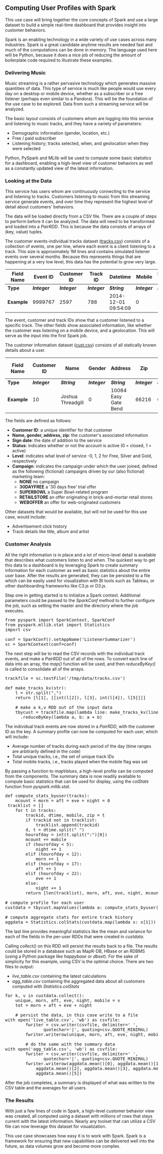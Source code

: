 ## Computing User Profiles with Spark
This use case will bring together the core concepts of Spark and use a large dataset to build a simple real-time dashboard that provides insight into customer behaviors.

Spark is an enabling technology in a wide variety of use cases across many industries. Spark is a great candidate anytime results are needed fast and much of the computations can be done in memory. The language used here will be Python, because it does a nice job of reducing the amount of boilerplate code required to illustrate these examples.

### Delivering Music
Music streaming is a rather pervasive technology which generates massive quantities of data. This type of service is much like people would use every day on a desktop or mobile device, whether as a subscriber or a free listener (perhaps even similar to a Pandora). This will be the foundation of the use case to be explored. Data from such a streaming service will be analyzed.

The basic layout consists of customers whom are logging into this service and listening to music tracks, and they have a variety of parameters:
- Demographic information (gender, location, etc.)
- Free / paid subscriber
- Listening history; tracks selected, when, and geolocation when they were selected

Python, PySpark and MLlib will be used to compute some basic statistics for a dashboard, enabling a high-level view of customer behaviors as well as a constantly updated view of the latest information.

### Looking at the Data
This service has users whom are continuously connecting to the service and listening to tracks. Customers listening to music from this streaming service generate events, and over time they represent the highest level of detail about customers' behaviors.

The data will be loaded directly from a CSV file. There are a couple of steps to perform before it can be analyzed. The data will need to be transformed and loaded into a _PairRDD_. This is because the data consists of arrays of (key, value) tuples.

The customer events-individual tracks dataset ([tracks.csv](data/tracks.csv)) consists of a collection of events, one per line, where each event is a client listening to a track. This size is approximately 1M lines and contains simulated listener events over several months. Because this represents things that are happening at a very low level, this data has the potential to grow very large.

Field Name  | Event ID      | Customer ID   | Track ID      | Datetime            | Mobile        | Listening Zip
----------- | ------------- | ------------- | ------------- | ------------------- | ------------- | -------------
**Type**    | **_Integer_** | **_Integer_** | **_Integer_** | **_String_**        | **_Integer_** | **_Integer_**
**Example** | 9999767       | 2597          | 788           | 2014-12-01 09:54:09 | 0             | 11003

The event, customer and track IDs show that a customer listened to a specific track. The other fields show associated information, like whether the customer was listening on a mobile device, and a geolocation. This will serve as the input into the first Spark job.

The customer information dataset ([cust.csv](data/cust.csv)) consists of all statically known details about a user.

Field Name  | Customer ID   | Name              | Gender        | Address              | Zip           | Sign Date    | Status        | Level         | Campaign      | Linked with apps?
----------- | ------------- | ----------------- | ------------- | -------------------- | ------------- | ------------ | ------------- | ------------- | ------------- | -----------------
**Type**    | **_Integer_** | **_String_**      | **_Integer_** | **_String_**         | **_Integer_** | **_String_** | **_Integer_** | **_Integer_** | **_Integer_** | **_Integer_**
**Example** | 10            | Joshua Threadgill | 0             | 10084 Easy Gate Bend | 66216         | 01/13/2013   | 0             | 1             | 1             | 1

The fields are defined as follows:
- **Customer ID**: a unique identifier for that customer
- **Name, gender, address, zip**: the customer's associated information
- **Sign date**: the date of addition to the service
- **Status**: indicates whether or not the account is active (0 = closed, 1 = active)
- **Level**: indicates what level of service -0, 1, 2 for Free, Silver and Gold, respectively
- **Campaign**: indicates the campaign under which the user joined, defined as the following (fictional) campaigns driven by our (also fictional) marketing team:
  - **NONE** no campaign
  - **30DAYFREE** a '30 days free' trial offer
  - **SUPERBOWL** a Super Bowl-related program
  - **RETAILSTORE** an offer originating in brick-and-mortar retail stores
  - **WEBOFFER** an offer for web-originated customers

Other datasets that would be available, but will not be used for this use case, would include:
- Advertisement click history
- Track details like title, album and artist

### Customer Analysis
All the right information is in place and a lot of micro-level detail is available that describes what customers listen to and when. The quickest way to get this data to a dashboard is by leveraging Spark to create summary information for each customer as well as basic statistics about the entire user base. After the results are generated, they can be persisted to a file which can be easily used for visualization with BI tools such as Tableau, or other dashboarding frameworks like C3.js or D3.js.

Step one in getting started is to initialize a Spark context. Additional parameters could be passed to the _SparkConf_ method to further configure the job, such as setting the master and the directory where the job executes.
<pre data-code-language="python" data-not-executable="true" data-type="programlisting">
from pyspark import SparkContext, SparkConf
from pyspark.mllib.stat import Statistics
import csv

conf = SparkConf().setAppName('ListenerSummarizer')
sc = SparkContext(conf=conf)
</pre>

The next step will be to read the CSV records with the individual track events, and make a _PairRDD_ out of all of the rows. To convert each line of data into an array, the _map()_ function will be used, and then _reduceByKey()_ is called to consolidate all of the arrays.
<pre data-code-language="python" data-not-executable="true" data-type="programlisting">
trackfile = sc.textFile('/tmp/data/tracks.csv')

def make_tracks_kv(str):
    l = str.split(",")
    return [l[1], [[int(l[2]), l[3], int(l[4]), l[5]]]]

    # make a k,v RDD out of the input data
    tbycust = trackfile.map(lambda line: make_tracks_kv(line))
      .reduceByKey(lambda a, b: a + b)
</pre>

The individual track events are now stored in a _PairRDD_, with the customer ID as the key. A summary profile can now be computed for each user, which will include:
- Average number of tracks during each period of the day (time ranges are arbitrarily defined in the code)
- Total unique tracks, i.e., the set of unique track IDs
- Total mobile tracks, i.e., tracks played when the mobile flag was set

By passing a function to _mapValues_, a high-level profile can be computed from the components. The summary data is now readily available to compute basic statistics that can be used for display, using the _colStats_ function from _pyspark.mllib.stat_.
<pre data-code-language="python" data-not-executable="true" data-type="programlisting">
def compute_stats_byuser(tracks):
    mcount = morn = aft = eve = night = 0
 tracklist = []
    for t in tracks:
        trackid, dtime, mobile, zip = t
        if trackid not in tracklist:
            tracklist.append(trackid)
        d, t = dtime.split(" ")
        hourofday = int(t.split(":")[0])
        mcount += mobile
        if (hourofday < 5):
            night += 1
        elif (hourofday < 12):
            morn += 1
        elif (hourofday < 17):
            aft += 1
        elif (hourofday < 22):
            eve += 1
        else:
            night += 1
        return [len(tracklist), morn, aft, eve, night, mcount]

# compute profile for each user
custdata = tbycust.mapValues(lambda a: compute_stats_byuser(a))

# compute aggregate stats for entire track history
aggdata = Statistics.colStats(custdata.map(lambda x: x[1]))
</pre>

The last line provides meaningful statistics like the mean and variance for each of the fields in the per-user RDDs that were created in _custdata_.

Calling _collect()_ on this RDD will persist the results back to a file. The results could be stored in a database such as MapR-DB, HBase or an RDBMS (using a Python package like _happybase_ or _dbset_). For the sake of simplicity for this example, using CSV is the optimal choice. There are two files to output:
- _live_table.csv_ containing the latest calculations
- _agg_table.csv_ containing the aggregated data about all customers computed with _Statistics.colStats_
<pre data-code-language="python" data-not-executable="true" data-type="programlisting">
for k, v in custdata.collect():
    unique, morn, aft, eve, night, mobile = v
    tot = morn + aft + eve + night

    # persist the data, in this case write to a file
with open('live_table.csv', 'wb') as csvfile:
        fwriter = csv.writer(csvfile, delimiter=' ',
               quotechar='|', quoting=csv.QUOTE_MINIMAL)
        fwriter.writerow(unique, morn, aft, eve, night, mobile)

        # do the same with the summary data
with open('agg_table.csv', 'wb') as csvfile:
        fwriter = csv.writer(csvfile, delimiter=' ',
               quotechar='|', quoting=csv.QUOTE_MINIMAL)
        fwriter.writerow(aggdata.mean()[0], aggdata.mean()[1],
            aggdata.mean()[2], aggdata.mean()[3], aggdata.mean()[4],
            aggdata.mean()[5])
</pre>

After the job completes, a summary is displayed of what was written to the CSV table and the averages for all users.

### The Results
With just a few lines of code in Spark, a high-level customer behavior view was created, all computed using a dataset with millions of rows that stays current with the latest information. Nearly any toolset that can utilize a CSV file can now leverage this dataset for visualization.

This use case showcases how easy it is to work with Spark. Spark is a framework for ensuring that new capabilities can be delivered well into the future, as data volumes grow and become more complex.
